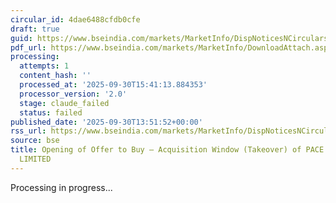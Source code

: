 ```yaml
---
circular_id: 4dae6488cfdb0cfe
draft: true
guid: https://www.bseindia.com/markets/MarketInfo/DispNoticesNCirculars.aspx?Noticeid={3301F0BA-7778-4E7A-B8BE-E3A20F7F86F4}&noticeno=20250930-67&dt=09/30/2025&icount=67&totcount=104&flag=0
pdf_url: https://www.bseindia.com/markets/MarketInfo/DownloadAttach.aspx?id=20250930-67&attachedId=394d43c2-6c86-4f03-a03d-0c10a98a6ad1
processing:
  attempts: 1
  content_hash: ''
  processed_at: '2025-09-30T15:41:13.884353'
  processor_version: '2.0'
  stage: claude_failed
  status: failed
published_date: '2025-09-30T13:51:52+00:00'
rss_url: https://www.bseindia.com/markets/MarketInfo/DispNoticesNCirculars.aspx?Noticeid={3301F0BA-7778-4E7A-B8BE-E3A20F7F86F4}&noticeno=20250930-67&dt=09/30/2025&icount=67&totcount=104&flag=0
source: bse
title: Opening of Offer to Buy – Acquisition Window (Takeover) of PACE AUTOMATION
  LIMITED
---
```


Processing in progress...